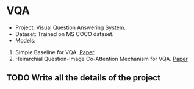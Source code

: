 # VQA
* Project: Visual Question Answering System.
* Dataset: Trained on MS COCO dataset.
* Models:
1. Simple Baseline for VQA. [Paper](https://arxiv.org/abs/1512.02167)
1. Heirarchial Question-Image Co-Attention Mechanism for VQA. [Paper](https://arxiv.org/abs/1606.00061)
## TODO Write all the details of the project
